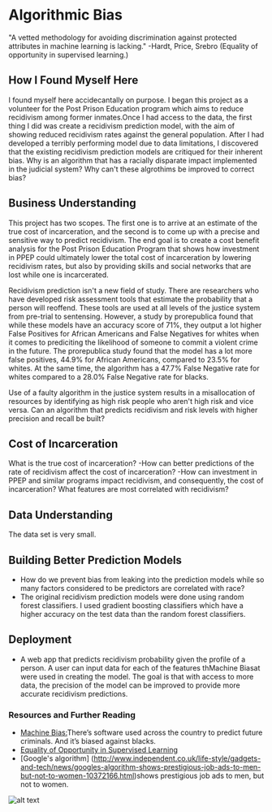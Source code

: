 # Algorithmic Bias
"A vetted methodology for avoiding discrimination against protected attributes in machine learning is lacking." -Hardt, Price, Srebro (Equality of opportunity in supervised learning.)

## How I Found Myself Here
I found myself here accidecantally on purpose. I began this project as a volunteer for the Post Prison Education program which aims to reduce recidivism among former inmates.Once I had access to the data, the first thing I did was create a recidivism prediction model, with the aim of showing reduced recidivism rates against the general population. After I had developed a terribly performing model due to data limitations, I discovered that the existing recidivism prediction models are critiqued for their inherent bias. Why is an algorithm that has a racially disparate impact implemented in the judicial system? Why can't these algrothims be improved to correct bias? 

## Business Understanding
This project has two scopes. The first one is to arrive at an estimate of the true cost of incarceration, and the second is to come up with a precise and sensitive way to predict recidivism. The end goal is to create a cost benefit analysis for the Post Prison Education Program that shows how investment in PPEP could ultimately lower the total cost of incarceration by lowering recidivism rates, but also by providing skills and social networks that are lost while one is incarcerated.

Recidivism prediction isn't a new field of study. There are researchers who have developed risk assessment tools that estimate the probability that a person will reoffend. These tools are used at all levels of the justice system from pre-trial to sentensing. However, a study by prorepublica found that while these models have an accuracy score of 71%, they output a lot higher False Positives for African Americans and False Negatives for whites when it comes to prediciting the likelihood of someone to commit a violent crime in the future. The prorepublica study found that the model has a lot more false positives, 44.9% for African Americans, compared to 23.5% for whites. At the same time, the algorithm has a 47.7% False Negative rate for whites compared to a 28.0% False Negative rate for blacks. 

Use of a faulty algorithm in the justice system results in a misallocation of resources by identifying as high risk people who aren't high risk and vice versa. Can an algorithm that predicts recidivism and risk levels with higher precision and recall be built?


## Cost of Incarceration
What is the true cost of incarceration?
    -How can better predictions of the rate of recidivism affect the cost of incarceration?
    -How can investment in PPEP and similar programs impact recidivism, and consequently, the cost of incarceration?
What features are most correlated with recidivism?

## Data Understanding
The data set is very small.

## Building Better Prediction Models
- How do we prevent bias from leaking into the prediction models while so many factors considered to be predictors are correlated with race?
- The original recidivism prediction models were done using random forest classifiers. I used gradient boosting classifiers which have a higher accuracy on the test data than the random forest classifiers. 

## Deployment
- A web app that predicts recidivism probability given the profile of a person. A user can input data for each of the features thMachine Biasat were used in creating the model. The goal is that with access to more data, the precision of the model can be improved to provide more accurate recidivism predictions. 

### Resources and Further Reading 
- [Machine Bias:](https://www.propublica.org/article/machine-bias-risk-assessments-in-criminal-sentencing)There’s software used across the country to predict future criminals. And it’s biased against blacks.
- [Equality of Opportunity in Supervised Learning](https://arxiv.org/pdf/1610.02413.pdf)
- [Google's algorithm] (http://www.independent.co.uk/life-style/gadgets-and-tech/news/googles-algorithm-shows-prestigious-job-ads-to-men-but-not-to-women-10372166.html)shows prestigious job ads to men, but not to women.

![alt text](https://github.com/rnjeri/machine_bias/blob/master/software_images/python.jpg)




